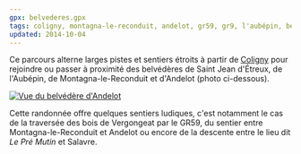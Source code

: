```yaml
---
gpx: belvederes.gpx
tags: coligny, montagna-le-reconduit, andelot, gr59, gr9, l'aubépin, belvédère, grp tour du revermont, salavre
updated: 2014-10-04
---
```


Ce parcours alterne larges pistes et sentiers étroits à partir de
[Coligny](/tags/coligny) pour rejoindre ou passer à proximité des belvédères de
Saint Jean d'Étreux, de l'Aubépin, de Montagna-le-Reconduit et d'Andelot (photo
ci-dessous).

<a href="/photos/belvedere-andelot/andelot.jpg"><img src="/photos/belvedere-andelot/andelot_750.jpg" alt="Vue du belvédère
d'Andelot"></a>

Cette randonnée offre quelques sentiers ludiques, c'est notamment le cas de la
traversée des bois de Vergongeat par le GR59, du sentier entre
Montagna-le-Reconduit et Andelot ou encore de la descente entre le lieu dit *Le
Pré Mutin* et Salavre.

